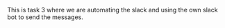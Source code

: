 This is task 3 where we are automating the slack and using the own slack bot to send the messages.


